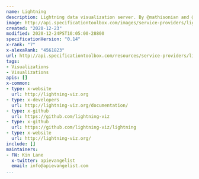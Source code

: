 ```yaml
---
name: Lightning
description: Lightning data visualization server. By @mathisonian and @thefreemanlab
image: http://api.specificationtoolbox.com/images/service-providers/lightning.jpg
created: "2020-12-23"
modified: 2020-12-24PST10:05:00-28800
specificationVersion: "0.14"
x-rank: "7"
x-alexaRank: "4561823"
url: http://api.specificationtoolbox.com/resources/service-providers/lightning/
tags:
- Visualizations
- Visualizations
apis: []
x-common:
- type: x-website
  url: http://lightning-viz.org
- type: x-developers
  url: http://lightning-viz.org/documentation/
- type: x-github
  url: https://github.com/lightning-viz
- type: x-github
  url: https://github.com/lightning-viz/lightning
- type: x-website
  url: http://lightning-viz.org/
include: []
maintainers:
- FN: Kin Lane
  x-twitter: apievangelist
  email: info@apievangelist.com
...
```

